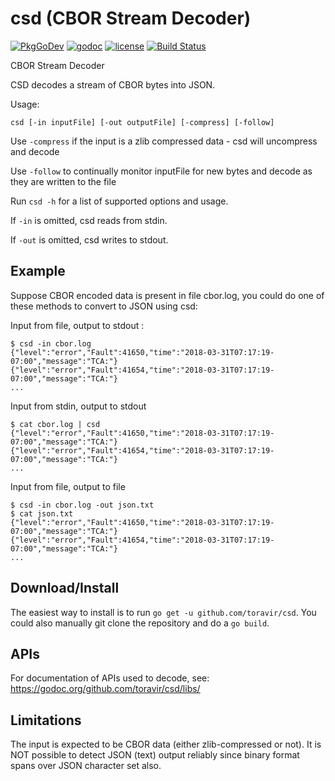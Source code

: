 # csd (CBOR Stream Decoder)

[![PkgGoDev](https://pkg.go.dev/badge/github.com/toravir/csd/libs)](https://pkg.go.dev/github.com/toravir/csd/libs) [![godoc](http://img.shields.io/badge/godoc-reference-blue.svg?style=flat)](https://godoc.org/github.com/toravir/csd/libs/) [![license](http://img.shields.io/badge/license-MIT-red.svg?style=flat)](https://raw.githubusercontent.com/toravir/csd/master/LICENSE) [![Build Status](https://travis-ci.org/toravir/csd.svg?branch=master)](https://travis-ci.org/toravir/csd)

CBOR Stream Decoder

CSD decodes a stream of CBOR bytes into JSON.

Usage:

    csd [-in inputFile] [-out outputFile] [-compress] [-follow]

Use `-compress` if the input is a zlib compressed data - csd will uncompress and decode

Use `-follow` to continually monitor inputFile for new bytes and decode as they are written to the file

Run `csd -h` for a list of supported options and usage.

If `-in` is omitted, csd reads from stdin.

If `-out` is omitted, csd writes to stdout.


## Example

Suppose CBOR encoded data is present in file cbor.log, you could do one of 
these methods to convert to JSON using csd:

Input from file, output to stdout :

    $ csd -in cbor.log
    {"level":"error","Fault":41650,"time":"2018-03-31T07:17:19-07:00","message":"TCA:"}
    {"level":"error","Fault":41654,"time":"2018-03-31T07:17:19-07:00","message":"TCA:"}
    ...


Input from stdin, output to stdout

    $ cat cbor.log | csd 
    {"level":"error","Fault":41650,"time":"2018-03-31T07:17:19-07:00","message":"TCA:"}
    {"level":"error","Fault":41654,"time":"2018-03-31T07:17:19-07:00","message":"TCA:"}
    ...


Input from file, output to file

    $ csd -in cbor.log -out json.txt
    $ cat json.txt
    {"level":"error","Fault":41650,"time":"2018-03-31T07:17:19-07:00","message":"TCA:"}
    {"level":"error","Fault":41654,"time":"2018-03-31T07:17:19-07:00","message":"TCA:"}
    ...


## Download/Install

The easiest way to install is to run `go get -u github.com/toravir/csd`. You could also manually
git clone the repository and do a `go build`.


## APIs

For documentation of APIs used to decode, see: https://godoc.org/github.com/toravir/csd/libs/

## Limitations

The input is expected to be CBOR data (either zlib-compressed or not). It is NOT possible to
detect JSON (text) output reliably since binary format spans over JSON character set also.

